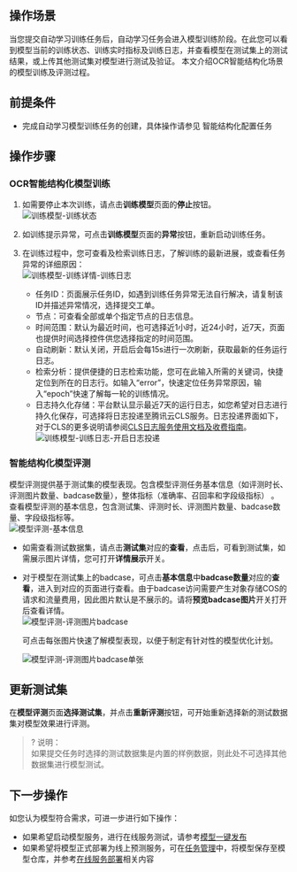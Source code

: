 ## 操作场景  
当您提交自动学习训练任务后，自动学习任务会进入模型训练阶段。在此您可以看到模型当前的训练状态、训练实时指标及训练日志，并查看模型在测试集上的测试结果，或上传其他测试集对模型进行测试及验证。
本文介绍OCR智能结构化场景的模型训练及评测过程。  

## 前提条件  
- 完成自动学习模型训练任务的创建，具体操作请参见 智能结构化配置任务



## 操作步骤  
### OCR智能结构化模型训练  

1. 如需要停止本次训练，请点击**训练模型**页面的**停止**按钮。  
   ![训练模型-训练状态](https://qcloudimg.tencent-cloud.cn/raw/2b12a2916df3fa170320b2b0095942d0.png)  
2. 如训练提示异常，可点击**训练模型**页面的**异常**按钮，重新启动训练任务。  

3. 在训练过程中，您可查看及检索训练日志，了解训练的最新进展，或查看任务异常的详细原因：  
	 ![训练模型-训练详情-训练日志](https://qcloudimg.tencent-cloud.cn/raw/a14c28c8d56f572b4a7d67e78c91f256.png)  
	 - 任务ID：页面展示任务ID，如遇到训练任务异常无法自行解决，请复制该ID并描述异常情况，选择提交工单。  
	 - 节点：可查看全部或单个指定节点的日志信息。  
	 - 时间范围：默认为最近时间，也可选择近1小时，近24小时，近7天，页面也提供时间选择控件供您选择指定的时间范围。  
	 - 自动刷新：默认关闭，开启后会每15s进行一次刷新，获取最新的任务运行日志。  
	 - 检索分析：提供便捷的日志检索功能，您可在此输入所需的关键词，快捷定位到所在的日志行。如输入“error”，快速定位任务异常原因，输入“epoch”快速了解每一轮的训练情况。  
	 - 日志持久化存储：平台默认显示最近7天的运行日志，如您希望对日志进行持久化保存，可选择将日志投递至腾讯云CLS服务。日志投递界面如下，对于CLS的更多说明请参阅[CLS日志服务使用文档及收费指南](https://cloud.tencent.com/document/product/614/45802)。  
		![训练模型-训练日志-开启日志投递](https://qcloudimg.tencent-cloud.cn/raw/78ae45033c19c6aa3fca5abe715ed593.png)  
### 智能结构化模型评测  
模型评测提供基于测试集的模型表现。包含模型评测任务基本信息（如评测时长、评测图片数量、badcase数量），整体指标（准确率、召回率和字段级指标）
。  
 查看模型评测的基本信息，包含测试集、评测时长、评测图片数量、badcase数量、字段级指标等。  
![模型评测-基本信息](https://qcloudimg.tencent-cloud.cn/raw/69baa970609a02c7e9429854dba79c23.png)  
- 如需查看测试数据集，请点击**测试集**对应的**查看**，点击后，可看到测试集，如需展示图片详情，您可打开**详情展示**开关。    
 
- 对于模型在测试集上的badcase，可点击**基本信息**中**badcase数量**对应的**查看**，进入到对应的页面进行查看。由于badcase访问需要产生对象存储COS的请求和流量费用，因此图片默认是不展示的。请将**预览badcase图片**开关打开后查看详情。  
   ![模型评测-评测图片badcase](https://qcloudimg.tencent-cloud.cn/raw/a1891ffa6a950ef266f865ebc75f91b1.png)  

	可点击每张图片快速了解模型表现，以便于制定有针对性的模型优化计划。  

   ![模型评测-评测图片badcase单张](https://qcloudimg.tencent-cloud.cn/raw/cb4db17a21c1cf35b3be70ef6cc7bb6b.png)  


## 更新测试集  
在**模型评测**页面**选择测试集**，并点击**重新评测**按钮，可开始重新选择新的测试数据集对模型效果进行评测。  
  
>? 说明：  
>如果提交任务时选择的测试数据集是内置的样例数据，则此处不可选择其他数据集进行模型测试。  

## 下一步操作  
如您认为模型符合需求，可进一步进行如下操作：  
- 如果希望启动模型服务，进行在线服务测试，请参考[模型一键发布]()  
- 如果希望将模型正式部署为线上预测服务，可在[任务管理]()中，将模型保存至模型仓库，并参考[在线服务部署]()相关内容  